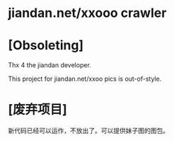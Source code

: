 # jiandan.net/xxooo crawler

# [Obsoleting]

Thx 4 the jiandan developer.

This project for jiandan.net/xxoo pics is out-of-style.

# [废弃项目]

新代码已经可以运作，不放出了。可以提供妹子图的图包。
